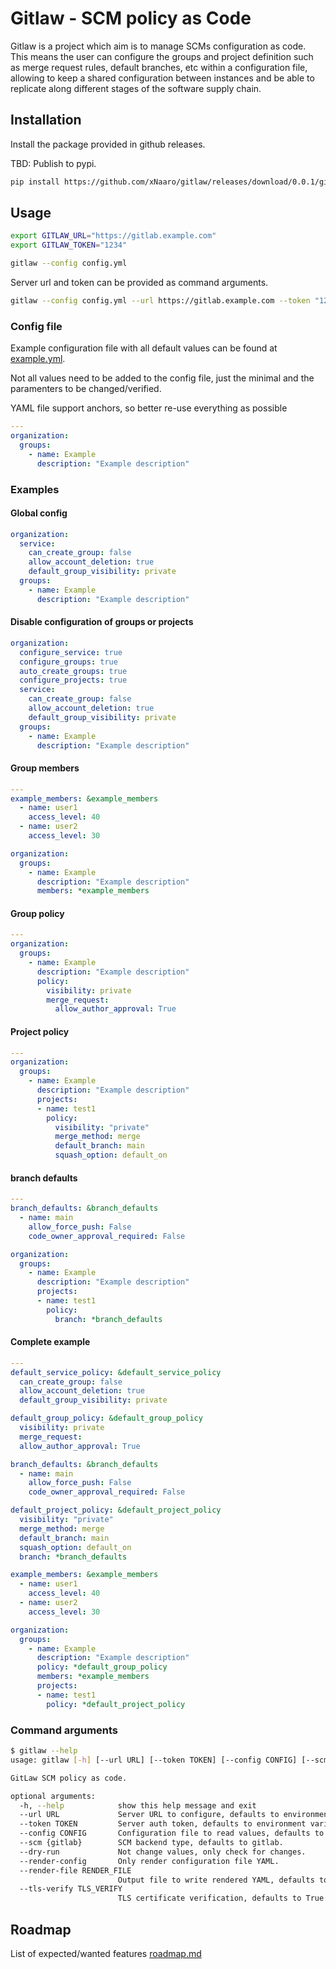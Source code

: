# Gitlaw - SCM policy as Code

Gitlaw is a project which aim is to manage SCMs configuration as code.
This means the user can configure the groups and project definition such as merge request rules, default branches, etc within a configuration file, allowing to keep a shared configuration between instances and be able to replicate along different stages of the software supply chain.


## Installation

Install the package provided in github releases.

TBD: Publish to pypi.

```sh
pip install https://github.com/xNaaro/gitlaw/releases/download/0.0.1/gitlaw-0.0.1-py3-none-any.whl
```

## Usage

```sh
export GITLAW_URL="https://gitlab.example.com"
export GITLAW_TOKEN="1234"

gitlaw --config config.yml
```

Server url and token can be provided as command arguments.

```sh
gitlaw --config config.yml --url https://gitlab.example.com --token "1234"
```


### Config file

Example configuration file with all default values can be found at [example.yml](./examples/example.yml).

Not all values need to be added to the config file, just the minimal and the paramenters to be changed/verified.

YAML file support anchors, so better re-use everything as possible

```yaml
---
organization:
  groups:
    - name: Example
      description: "Example description"
```

### Examples

#### Global config

```yaml
organization:
  service:
    can_create_group: false
    allow_account_deletion: true
    default_group_visibility: private
  groups:
    - name: Example
      description: "Example description"
```

#### Disable configuration of groups or projects

```yaml
organization:
  configure_service: true
  configure_groups: true  
  auto_create_groups: true
  configure_projects: true
  service:
    can_create_group: false
    allow_account_deletion: true
    default_group_visibility: private
  groups:
    - name: Example
      description: "Example description"

```

#### Group members

```yaml
---
example_members: &example_members
  - name: user1
    access_level: 40
  - name: user2
    access_level: 30

organization:
  groups:
    - name: Example
      description: "Example description"
      members: *example_members
```

#### Group policy

```yaml
---
organization:
  groups:
    - name: Example
      description: "Example description"
      policy:
        visibility: private
        merge_request:
          allow_author_approval: True
```

#### Project policy

```yaml
---
organization:
  groups:
    - name: Example
      description: "Example description"
      projects:
      - name: test1
        policy:
          visibility: "private"
          merge_method: merge
          default_branch: main
          squash_option: default_on
```

#### branch defaults

```yaml
---
branch_defaults: &branch_defaults
  - name: main
    allow_force_push: False
    code_owner_approval_required: False

organization:
  groups:
    - name: Example
      description: "Example description"
      projects:
      - name: test1
        policy:
          branch: *branch_defaults
```

#### Complete example

```yaml
---
default_service_policy: &default_service_policy
  can_create_group: false
  allow_account_deletion: true
  default_group_visibility: private

default_group_policy: &default_group_policy
  visibility: private
  merge_request:
  allow_author_approval: True

branch_defaults: &branch_defaults
  - name: main
    allow_force_push: False
    code_owner_approval_required: False

default_project_policy: &default_project_policy
  visibility: "private"
  merge_method: merge
  default_branch: main
  squash_option: default_on
  branch: *branch_defaults

example_members: &example_members
  - name: user1
    access_level: 40
  - name: user2
    access_level: 30

organization:
  groups:
    - name: Example
      description: "Example description"
      policy: *default_group_policy
      members: *example_members
      projects:
      - name: test1
        policy: *default_project_policy
```

### Command arguments
```sh
$ gitlaw --help
usage: gitlaw [-h] [--url URL] [--token TOKEN] [--config CONFIG] [--scm {gitlab}] [--dry-run] [--render-config] [--render-file RENDER_FILE] [--tls-verify TLS_VERIFY]

GitLaw SCM policy as code.

optional arguments:
  -h, --help            show this help message and exit
  --url URL             Server URL to configure, defaults to environment variable GITLAW_URL.
  --token TOKEN         Server auth token, defaults to environment variable GITLAW_TOKEN.
  --config CONFIG       Configuration file to read values, defaults to config.yml.
  --scm {gitlab}        SCM backend type, defaults to gitlab.
  --dry-run             Not change values, only check for changes.
  --render-config       Only render configuration file YAML.
  --render-file RENDER_FILE
                        Output file to write rendered YAML, defaults to rendered.yml.
  --tls-verify TLS_VERIFY
                        TLS certificate verification, defaults to True
```

## Roadmap

List of expected/wanted features [roadmap.md](roadmap.md)